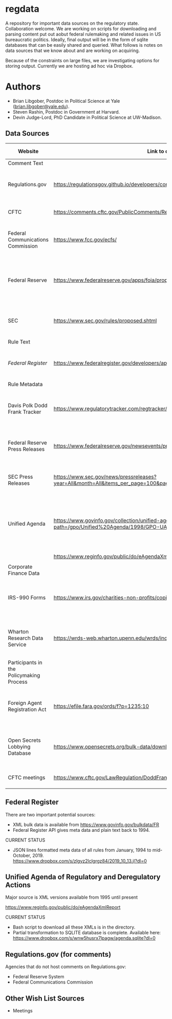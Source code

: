 # regdata
A repository for important data sources on the regulatory state. Collaboration welcome. We are working on scripts for downloading and parsing content put out aobut federal rulemaking and related issues in US bureaucratic politics. Ideally, final output will be in the form of sqlite databases that can be easily shared and queried. What follows is notes on data sources that we know about and are working on acquiring.

Because of the constraints on large files, we are investigating options for storing output. Currently we are hosting ad hoc via Dropbox. 

# Authors

- Brian Libgober, Postdoc in Political Science at Yale (brian.libgober@yale.edu).
- Steven Rashin, Postdoc in Government at Harvard.
- Devin Judge-Lord, PhD Candidate in Political Science at UW-Madison.

## Data Sources
| ﻿Website                                  | Link to data                                                                                        | What does it have?                                                               | Notes                                                                                     | Uses                         |
|------------------------------------------|-----------------------------------------------------------------------------------------------------|----------------------------------------------------------------------------------|-------------------------------------------------------------------------------------------|------------------------------|
| Comment Text                             |                                                                                                     |                                                                                  |                                                                                           |                              |
| Regulations.gov                          | https://regulationsgov.github.io/developers/console/#!/documents.json/documents_get_0               | Comments from executive agencies                                                 | Need an API key.  Keys are restricted and may be deactivated without any notice.          | Studying comment behavior    |
| CFTC                                     | https://comments.cftc.gov/PublicComments/ReleasesWithComments.aspx                                  | Comments on CFTC regulations                                                     | Have to scrape                                                                            |                              |
| Federal Communications Commission        | https://www.fcc.gov/ecfs/                                                                           | Comments on FCC regulations                                                      | Have to scrape.  Use limits and offset parameters to go beyond the first page             |                              |
| Federal Reserve                          | https://www.federalreserve.gov/apps/foia/proposedregs.aspx                                          | Comments on Federal Reserve regulations                                          | Have to scrape. Change “ViewComments” to “ViewAllComments” in the URL to get all comments |                              |
| SEC                                      | https://www.sec.gov/rules/proposed.shtml                                                            | Comments on regulations issued by the SEC                                        | Have to scrape                                                                            |                              |
| Rule Text                                |                                                                                                     |                                                                                  |                                                                                           |                              |
| *Federal Register*                       | https://www.federalregister.gov/developers/api/v1                                                   | Text form of all notices, proposed rules, and final rules                        | Not rate limited                                                                          |                              |
| Rule Metadata                            |                                                                                                     |                                                                                  |                                                                                           |                              |
| Davis Polk Dodd Frank Tracker            | https://www.regulatorytracker.com/regtracker/LoginRequiredPage.action                               | A tracker with information on Dodd-Frank regulations                             | Need an account                                                                           | Analysis of Dodd-Frank rules |
| Federal Reserve Press Releases           | https://www.federalreserve.gov/newsevents/pressreleases.htm                                         | Press releases from the federal reserve                                          |                                                                                           |                              |
| SEC Press Releases                       | https://www.sec.gov/news/pressreleases?year=All&month=All&items_per_page=100&page=1                 | Press releases from the federal reserve                                          | RSS code available by a button on the top of the table                                    |                              |
| Unified Agenda                           | https://www.govinfo.gov/collection/unified-agenda?path=/gpo/Unified%20Agenda/1998/GPO-UA-1998-11-09 | Machine readable versions of the unified agenda in raw .txt form and in XML form |                                                                                           |                              |
|                                          |                                                                                                     |                                                                                  |                                                                                           |                              |
|                                          | https://www.reginfo.gov/public/do/eAgendaXmlReport                                                  |                                                                                  |                                                                                           |                              |
|                                          |                                                                                                     |                                                                                  |                                                                                           |                              |
| Corporate Finance Data                   |                                                                                                     |                                                                                  |                                                                                           |                              |
| IRS-990 Forms                            | https://www.irs.gov/charities-non-profits/copies-of-eo-returns-available                            | IRS-990 Forms for financial information on nonprofits                            |                                                                                           |                              |
| Wharton Research Data Service            | https://wrds-web.wharton.upenn.edu/wrds/index.cfm?                                                  | Databases such as Compustat on corporate financial activity                      | Need an institutional account                                                             |                              |
| Participants in the Policymaking Process |                                                                                                     |                                                                                  |                                                                                           |                              |
| Foreign Agent Registration Act           | https://efile.fara.gov/ords/f?p=1235:10                                                             | Text of metadata on foreign registrations, PDFs of contacts                      | Rate limited to 5 requests every 10 seconds                                               |                              |
| Open Secrets Lobbying Database           | https://www.opensecrets.org/bulk-data/downloads                                                     | Digital versions of lobbying reports and campaign finance data                   | Need to register for an Open Secrets account                                              |                              |
| CFTC meetings                            | https://www.cftc.gov/LawRegulation/DoddFrankAct/ExternalMeetings                                    | Meeting logs for external meetings                                               | Must be scraped                                                                           |                              |

## Federal Register

There are two important potential sources:

- XML bulk data is available from https://www.govinfo.gov/bulkdata/FR
- Federal Register API gives meta data and plain text back to 1994.

CURRENT STATUS
  
- JSON lines formatted meta data of all rules from January, 1994 to mid-October, 2019. https://www.dropbox.com/s/zlgyz2lclgrgz84/2019_10_13.jl?dl=0

## Unified Agenda of Regulatory and Deregulatory Actions

Major source is XML versions available from 1995 until present

https://www.reginfo.gov/public/do/eAgendaXmlReport

CURRENT STATUS

- Bash script to download all these XMLs is in the directory.
- Partial transformation to SQLITE database is complete. Available here: https://www.dropbox.com/s/wnw5husrx7lpagw/agenda.sqlite?dl=0

## Regulations.gov (for comments)

Agencies that do not host comments on Regulations.gov:

- Federal Reserve System
- Federal Communications Commission

## Other Wish List Sources

- Meetings
